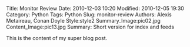 Title: Monitor Review
Date: 2010-12-03 10:20
Modified: 2010-12-05 19:30
Category: Python
Tags: Python
Slug: monitor-review
Authors: Alexis Metaireau, Conan Doyle
Style:style2
Summary_Image:pic02.jpg
Content_Image:pic13.jpg
Summary: Short version for index and feeds

This is the content of my super blog post.